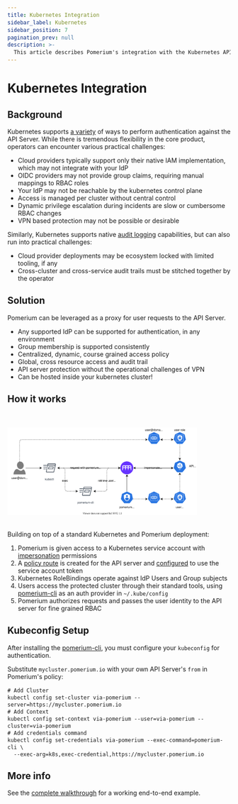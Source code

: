 ```yaml
---
title: Kubernetes Integration
sidebar_label: Kubernetes
sidebar_position: 7
pagination_prev: null
description: >-
  This article describes Pomerium's integration with the Kubernetes API Server
---
```


# Kubernetes Integration

## Background

Kubernetes supports [a variety](https://kubernetes.io/docs/reference/access-authn-authz/authentication/#authentication-strategies) of ways to perform authentication against the API Server.  While there is tremendous flexibility in the core product, operators can encounter various practical challenges:

- Cloud providers typically support only their native IAM implementation, which may not integrate with your IdP
- OIDC providers may not provide group claims, requiring manual mappings to RBAC roles
- Your IdP may not be reachable by the kubernetes control plane
- Access is managed per cluster without central control
- Dynamic privilege escalation during incidents are slow or cumbersome RBAC changes
- VPN based protection may not be possible or desirable

Similarly, Kubernetes supports native [audit logging](https://kubernetes.io/docs/tasks/debug-application-cluster/audit/) capabilities, but can also run into practical challenges:

- Cloud provider deployments may be ecosystem locked with limited tooling, if any
- Cross-cluster and cross-service audit trails must be stitched together by the operator

## Solution

Pomerium can be leveraged as a proxy for user requests to the API Server.

- Any supported IdP can be supported for authentication, in any environment
- Group membership is supported consistently
- Centralized, dynamic, course grained access policy
- Global, cross resource access and audit trail
- API server protection without the operational challenges of VPN
- Can be hosted inside your kubernetes cluster!

## How it works

<br/><br/>
<img alt="kubernetes integration" src="img/kubernetes-integration.svg" width="85%"/>
<br/><br/>

Building on top of a standard Kubernetes and Pomerium deployment:

1. Pomerium is given access to a Kubernetes service account with [impersonation](https://kubernetes.io/docs/reference/access-authn-authz/authentication/#user-impersonation) permissions
2. A [policy route](/reference/readme.md#policy) is created for the API server and [configured](/reference/readme.md#kubernetes-service-account-token) to use the service account token
3. Kubernetes RoleBindings operate against IdP Users and Group subjects
4. Users access the protected cluster through their standard tools, using [pomerium-cli](overview/releases.md#pomerium-cli) as an auth provider in `~/.kube/config`
5. Pomerium authorizes requests and passes the user identity to the API server for fine grained RBAC

## Kubeconfig Setup

After installing the [pomerium-cli](overview/releases.md#pomerium-cli), you must configure your `kubeconfig` for authentication.

Substitute `mycluster.pomerium.io` with your own API Server's `from` in Pomerium's policy:

```shell
# Add Cluster
kubectl config set-cluster via-pomerium --server=https://mycluster.pomerium.io
# Add Context
kubectl config set-context via-pomerium --user=via-pomerium --cluster=via-pomerium
# Add credentials command
kubectl config set-credentials via-pomerium --exec-command=pomerium-cli \
  --exec-arg=k8s,exec-credential,https://mycluster.pomerium.io
```

## More info

See the [complete walkthrough](/guides/kubernetes.md) for a working end-to-end example.
